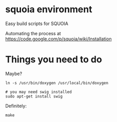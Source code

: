 squoia environment
==================

Easy build scripts for SQUOIA

Automating the process at https://code.google.com/p/squoia/wiki/Installation


Things you need to do
=====================

Maybe?

    ln -s /usr/bin/doxygen /usr/local/bin/doxygen

    # you may need swig installed
    sudo apt-get install swig

Definitely:

    make
